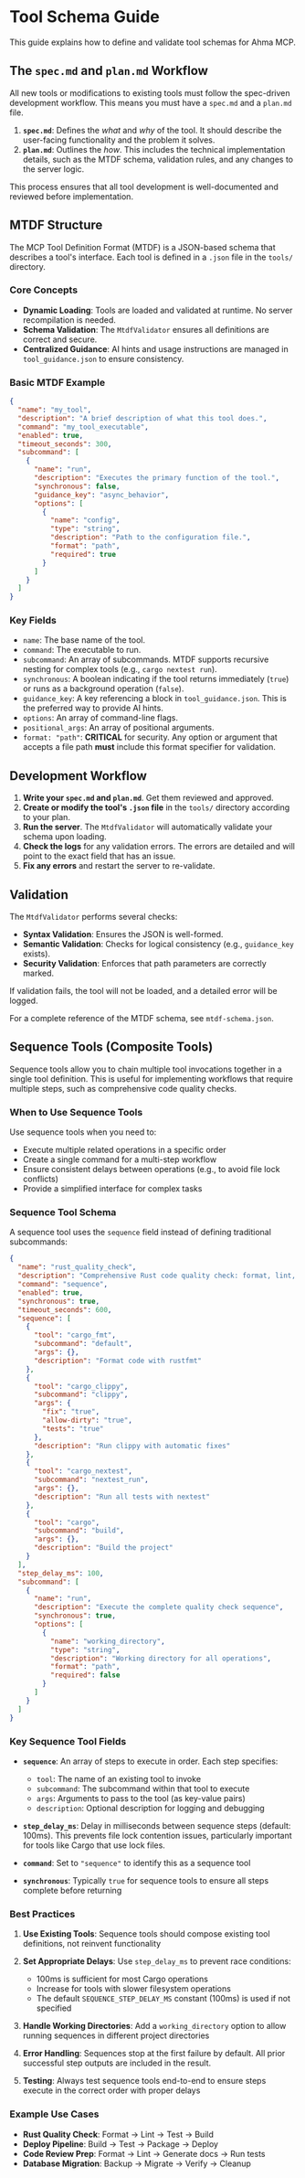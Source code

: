 # Tool Schema Guide

This guide explains how to define and validate tool schemas for Ahma MCP.

## The `spec.md` and `plan.md` Workflow

All new tools or modifications to existing tools must follow the spec-driven development workflow. This means you must have a `spec.md` and a `plan.md` file.

1. **`spec.md`**: Defines the *what* and *why* of the tool. It should describe the user-facing functionality and the problem it solves.
2. **`plan.md`**: Outlines the *how*. This includes the technical implementation details, such as the MTDF schema, validation rules, and any changes to the server logic.

This process ensures that all tool development is well-documented and reviewed before implementation.

## MTDF Structure

The MCP Tool Definition Format (MTDF) is a JSON-based schema that describes a tool's interface. Each tool is defined in a `.json` file in the `tools/` directory.

### Core Concepts

* **Dynamic Loading**: Tools are loaded and validated at runtime. No server recompilation is needed.
* **Schema Validation**: The `MtdfValidator` ensures all definitions are correct and secure.
* **Centralized Guidance**: AI hints and usage instructions are managed in `tool_guidance.json` to ensure consistency.

### Basic MTDF Example

```json
{
  "name": "my_tool",
  "description": "A brief description of what this tool does.",
  "command": "my_tool_executable",
  "enabled": true,
  "timeout_seconds": 300,
  "subcommand": [
    {
      "name": "run",
      "description": "Executes the primary function of the tool.",
      "synchronous": false,
      "guidance_key": "async_behavior",
      "options": [
        {
          "name": "config",
          "type": "string",
          "description": "Path to the configuration file.",
          "format": "path",
          "required": true
        }
      ]
    }
  ]
}
```

### Key Fields

* `name`: The base name of the tool.
* `command`: The executable to run.
* `subcommand`: An array of subcommands. MTDF supports recursive nesting for complex tools (e.g., `cargo nextest run`).
* `synchronous`: A boolean indicating if the tool returns immediately (`true`) or runs as a background operation (`false`).
* `guidance_key`: A key referencing a block in `tool_guidance.json`. This is the preferred way to provide AI hints.
* `options`: An array of command-line flags.
* `positional_args`: An array of positional arguments.
* `format: "path"`: **CRITICAL** for security. Any option or argument that accepts a file path **must** include this format specifier for validation.

## Development Workflow

1. **Write your `spec.md` and `plan.md`**. Get them reviewed and approved.
2. **Create or modify the tool's `.json` file** in the `tools/` directory according to your plan.
3. **Run the server**. The `MtdfValidator` will automatically validate your schema upon loading.
4. **Check the logs** for any validation errors. The errors are detailed and will point to the exact field that has an issue.
5. **Fix any errors** and restart the server to re-validate.

## Validation

The `MtdfValidator` performs several checks:

* **Syntax Validation**: Ensures the JSON is well-formed.
* **Semantic Validation**: Checks for logical consistency (e.g., `guidance_key` exists).
* **Security Validation**: Enforces that path parameters are correctly marked.

If validation fails, the tool will not be loaded, and a detailed error will be logged.

For a complete reference of the MTDF schema, see `mtdf-schema.json`.

## Sequence Tools (Composite Tools)

Sequence tools allow you to chain multiple tool invocations together in a single tool definition. This is useful for implementing workflows that require multiple steps, such as comprehensive code quality checks.

### When to Use Sequence Tools

Use sequence tools when you need to:
* Execute multiple related operations in a specific order
* Create a single command for a multi-step workflow
* Ensure consistent delays between operations (e.g., to avoid file lock conflicts)
* Provide a simplified interface for complex tasks

### Sequence Tool Schema

A sequence tool uses the `sequence` field instead of defining traditional subcommands:

```json
{
  "name": "rust_quality_check",
  "description": "Comprehensive Rust code quality check: format, lint, test, build",
  "command": "sequence",
  "enabled": true,
  "synchronous": true,
  "timeout_seconds": 600,
  "sequence": [
    {
      "tool": "cargo_fmt",
      "subcommand": "default",
      "args": {},
      "description": "Format code with rustfmt"
    },
    {
      "tool": "cargo_clippy",
      "subcommand": "clippy",
      "args": {
        "fix": "true",
        "allow-dirty": "true",
        "tests": "true"
      },
      "description": "Run clippy with automatic fixes"
    },
    {
      "tool": "cargo_nextest",
      "subcommand": "nextest_run",
      "args": {},
      "description": "Run all tests with nextest"
    },
    {
      "tool": "cargo",
      "subcommand": "build",
      "args": {},
      "description": "Build the project"
    }
  ],
  "step_delay_ms": 100,
  "subcommand": [
    {
      "name": "run",
      "description": "Execute the complete quality check sequence",
      "synchronous": true,
      "options": [
        {
          "name": "working_directory",
          "type": "string",
          "description": "Working directory for all operations",
          "format": "path",
          "required": false
        }
      ]
    }
  ]
}
```

### Key Sequence Tool Fields

* **`sequence`**: An array of steps to execute in order. Each step specifies:
  * `tool`: The name of an existing tool to invoke
  * `subcommand`: The subcommand within that tool to execute
  * `args`: Arguments to pass to the tool (as key-value pairs)
  * `description`: Optional description for logging and debugging

* **`step_delay_ms`**: Delay in milliseconds between sequence steps (default: 100ms). This prevents file lock contention issues, particularly important for tools like Cargo that use lock files.

* **`command`**: Set to `"sequence"` to identify this as a sequence tool

* **`synchronous`**: Typically `true` for sequence tools to ensure all steps complete before returning

### Best Practices

1. **Use Existing Tools**: Sequence tools should compose existing tool definitions, not reinvent functionality

2. **Set Appropriate Delays**: Use `step_delay_ms` to prevent race conditions:
   * 100ms is sufficient for most Cargo operations
   * Increase for tools with slower filesystem operations
   * The default `SEQUENCE_STEP_DELAY_MS` constant (100ms) is used if not specified

3. **Handle Working Directories**: Add a `working_directory` option to allow running sequences in different project directories

4. **Error Handling**: Sequences stop at the first failure by default. All prior successful step outputs are included in the result.

5. **Testing**: Always test sequence tools end-to-end to ensure steps execute in the correct order with proper delays

### Example Use Cases

* **Rust Quality Check**: Format → Lint → Test → Build
* **Deploy Pipeline**: Build → Test → Package → Deploy
* **Code Review Prep**: Format → Lint → Generate docs → Run tests
* **Database Migration**: Backup → Migrate → Verify → Cleanup
